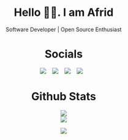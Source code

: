 <h1 align="center">Hello 👋🏻. I am Afrid</h1>

<p align="center">Software Developer | Open Source Enthusiast</p>

<h1 align="center"> Socials </h1>

<p align="center">
<a target="_blank"href="https://github.com/afrid18"><img src="https://img.shields.io/badge/github-%23121011.svg?style=for-the-badge&logo=github&logoColor=white"/></a>&nbsp;&nbsp;&nbsp;
<a target="_blank"href="https://twitter.com/afrid1808"><img src="https://img.shields.io/badge/Twitter-%231DA1F2.svg?style=for-the-badge&logo=Twitter&logoColor=white"/></a>&nbsp;&nbsp;&nbsp;
<a target="_blank"href="https://www.linkedin.com/in/afridhussain/"><img src="https://img.shields.io/badge/linkedin-%230077B5.svg?style=for-the-badge&logo=linkedin&logoColor=white"/></a>&nbsp;&nbsp;&nbsp;
<a target="_blank"href="https://afrid.in/"><img src="https://img.shields.io/badge/Portfolio-%23000000.svg?style=for-the-badge&logo=firefox&logoColor=#FF7139"/></a>&nbsp;&nbsp;&nbsp;
</p>

<h1 align="center"> Github Stats </h1>

<p align="center">
<img src="https://github-readme-streak-stats.herokuapp.com/?user=afrid18">
<br>
<img src="https://github-readme-stats.vercel.app/api/top-langs/?username=afrid18&layout=compact"/>
</p>

<p align="center">
<img src="https://visitcount.itsvg.in/api?id=afrid18&icon=0&color=0"/>
</p>
